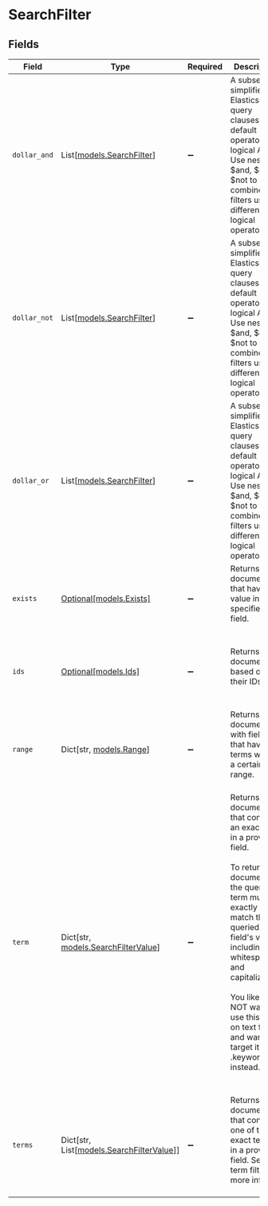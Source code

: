 # SearchFilter


## Fields

| Field                                                                                                                                                                                                                                                                                                                                                                                             | Type                                                                                                                                                                                                                                                                                                                                                                                              | Required                                                                                                                                                                                                                                                                                                                                                                                          | Description                                                                                                                                                                                                                                                                                                                                                                                       | Example                                                                                                                                                                                                                                                                                                                                                                                           |
| ------------------------------------------------------------------------------------------------------------------------------------------------------------------------------------------------------------------------------------------------------------------------------------------------------------------------------------------------------------------------------------------------- | ------------------------------------------------------------------------------------------------------------------------------------------------------------------------------------------------------------------------------------------------------------------------------------------------------------------------------------------------------------------------------------------------- | ------------------------------------------------------------------------------------------------------------------------------------------------------------------------------------------------------------------------------------------------------------------------------------------------------------------------------------------------------------------------------------------------- | ------------------------------------------------------------------------------------------------------------------------------------------------------------------------------------------------------------------------------------------------------------------------------------------------------------------------------------------------------------------------------------------------- | ------------------------------------------------------------------------------------------------------------------------------------------------------------------------------------------------------------------------------------------------------------------------------------------------------------------------------------------------------------------------------------------------- |
| `dollar_and`                                                                                                                                                                                                                                                                                                                                                                                      | List[[models.SearchFilter](../models/searchfilter.md)]                                                                                                                                                                                                                                                                                                                                            | :heavy_minus_sign:                                                                                                                                                                                                                                                                                                                                                                                | A subset of simplified Elasticsearch query clauses. The default operator is a logical AND. Use nested $and, $or, $not to combine filters using different logical operators.                                                                                                                                                                                                                       | [<br/>{<br/>"term": {<br/>"_schema": "contact"<br/>}<br/>},<br/>{<br/>"terms": {<br/>"status": [<br/>"active"<br/>]<br/>}<br/>}<br/>]                                                                                                                                                                                                                                                             |
| `dollar_not`                                                                                                                                                                                                                                                                                                                                                                                      | List[[models.SearchFilter](../models/searchfilter.md)]                                                                                                                                                                                                                                                                                                                                            | :heavy_minus_sign:                                                                                                                                                                                                                                                                                                                                                                                | A subset of simplified Elasticsearch query clauses. The default operator is a logical AND. Use nested $and, $or, $not to combine filters using different logical operators.                                                                                                                                                                                                                       | [<br/>{<br/>"term": {<br/>"_schema": "contact"<br/>}<br/>},<br/>{<br/>"terms": {<br/>"status": [<br/>"active"<br/>]<br/>}<br/>}<br/>]                                                                                                                                                                                                                                                             |
| `dollar_or`                                                                                                                                                                                                                                                                                                                                                                                       | List[[models.SearchFilter](../models/searchfilter.md)]                                                                                                                                                                                                                                                                                                                                            | :heavy_minus_sign:                                                                                                                                                                                                                                                                                                                                                                                | A subset of simplified Elasticsearch query clauses. The default operator is a logical AND. Use nested $and, $or, $not to combine filters using different logical operators.                                                                                                                                                                                                                       | [<br/>{<br/>"term": {<br/>"_schema": "contact"<br/>}<br/>},<br/>{<br/>"terms": {<br/>"status": [<br/>"active"<br/>]<br/>}<br/>}<br/>]                                                                                                                                                                                                                                                             |
| `exists`                                                                                                                                                                                                                                                                                                                                                                                          | [Optional[models.Exists]](../models/exists.md)                                                                                                                                                                                                                                                                                                                                                    | :heavy_minus_sign:                                                                                                                                                                                                                                                                                                                                                                                | Returns documents that have a value in the specified field.<br/><br/>[](https://www.elastic.co/guide/en/elasticsearch/reference/current/query-dsl-exists-query.html)                                                                                                                                                                                                                              | {<br/>"field": "_tags"<br/>}                                                                                                                                                                                                                                                                                                                                                                      |
| `ids`                                                                                                                                                                                                                                                                                                                                                                                             | [Optional[models.Ids]](../models/ids.md)                                                                                                                                                                                                                                                                                                                                                          | :heavy_minus_sign:                                                                                                                                                                                                                                                                                                                                                                                | Returns documents based on their IDs.<br/><br/>[](https://www.elastic.co/guide/en/elasticsearch/reference/current/query-dsl-ids-query.html)                                                                                                                                                                                                                                                       | {<br/>"values": [<br/>"550e8400-e29b-41d4-a716-446655440000"<br/>]<br/>}                                                                                                                                                                                                                                                                                                                          |
| `range`                                                                                                                                                                                                                                                                                                                                                                                           | Dict[str, [models.Range](../models/range.md)]                                                                                                                                                                                                                                                                                                                                                     | :heavy_minus_sign:                                                                                                                                                                                                                                                                                                                                                                                | Returns documents with fields that have terms within a certain range.<br/><br/>[](https://www.elastic.co/guide/en/elasticsearch/reference/current/query-dsl-range-query.html)                                                                                                                                                                                                                     | {<br/>"_created_at": {<br/>"gte": "2021-01-01T00:00:00.000Z",<br/>"lte": "2021-01-31T23:59:59.999Z"<br/>}<br/>}                                                                                                                                                                                                                                                                                   |
| `term`                                                                                                                                                                                                                                                                                                                                                                                            | Dict[str, [models.SearchFilterValue](../models/searchfiltervalue.md)]                                                                                                                                                                                                                                                                                                                             | :heavy_minus_sign:                                                                                                                                                                                                                                                                                                                                                                                | Returns documents that contain an exact term in a provided field.<br/><br/>To return a document, the query term must exactly match the queried field's value, including whitespace and capitalization.<br/><br/>You likely DO NOT want to use this filter on text fields and want to target its .keyword instead.<br/><br/><br/>[](https://www.elastic.co/guide/en/elasticsearch/reference/current/query-dsl-term-query.html) | {<br/>"_schema": "contact"<br/>}                                                                                                                                                                                                                                                                                                                                                                  |
| `terms`                                                                                                                                                                                                                                                                                                                                                                                           | Dict[str, List[[models.SearchFilterValue](../models/searchfiltervalue.md)]]                                                                                                                                                                                                                                                                                                                       | :heavy_minus_sign:                                                                                                                                                                                                                                                                                                                                                                                | Returns documents that contain one of the exact terms in a provided field. See term filter for more info.<br/><br/>[](https://www.elastic.co/guide/en/elasticsearch/reference/current/query-dsl-terms-query.html)                                                                                                                                                                                 | {<br/>"status": [<br/>"active"<br/>]<br/>}                                                                                                                                                                                                                                                                                                                                                        |
